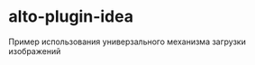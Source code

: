 alto-plugin-idea
================

Пример использования универзального механизма загрузки изображений
